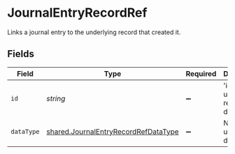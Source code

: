 # JournalEntryRecordRef

Links a journal entry to the underlying record that created it.


## Fields

| Field                                                                                               | Type                                                                                                | Required                                                                                            | Description                                                                                         | Example                                                                                             |
| --------------------------------------------------------------------------------------------------- | --------------------------------------------------------------------------------------------------- | --------------------------------------------------------------------------------------------------- | --------------------------------------------------------------------------------------------------- | --------------------------------------------------------------------------------------------------- |
| `id`                                                                                                | *string*                                                                                            | :heavy_minus_sign:                                                                                  | 'id' of the underlying record or data type.                                                         |                                                                                                     |
| `dataType`                                                                                          | [shared.JournalEntryRecordRefDataType](../../../sdk/models/shared/journalentryrecordrefdatatype.md) | :heavy_minus_sign:                                                                                  | Name of underlying data type.                                                                       | transfers                                                                                           |
